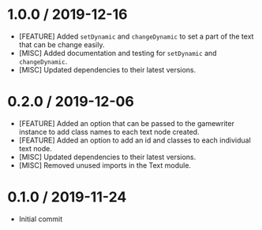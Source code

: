 1.0.0 / 2019-12-16
==================
* [FEATURE] Added `setDynamic` and `changeDynamic` to set a part of the text that can be change easily.
* [MISC] Added documentation and testing for `setDynamic` and `changeDynamic`.
* [MISC] Updated dependencies to their latest versions.

0.2.0 / 2019-12-06
==================
* [FEATURE] Added an option that can be passed to the gamewriter instance to add class names to each text node created.
* [FEATURE] Added an option to add an id and classes to each individual text node.
* [MISC] Updated dependencies to their latest versions.
* [MISC] Removed unused imports in the Text module.

0.1.0 / 2019-11-24
==================
* Initial commit